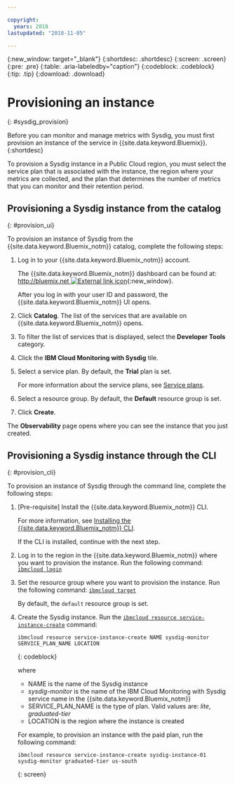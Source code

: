 ```yaml
---

copyright:
  years: 2018
lastupdated: "2018-11-05"

---
```


{:new_window: target="_blank"}
{:shortdesc: .shortdesc}
{:screen: .screen}
{:pre: .pre}
{:table: .aria-labeledby="caption"}
{:codeblock: .codeblock}
{:tip: .tip}
{:download: .download}

# Provisioning an instance
{: #sysdig_provision}

Before you can monitor and manage metrics with Sysdig, you must first provision an instance of the service in {{site.data.keyword.Bluemix}}.
{:shortdesc}

To provision a Sysdig instance in a Public Cloud region, you must select the service plan that is associated with the instance, the region where your metrics are collected, and the plan that determines the number of metrics that you can monitor and their retention period.



## Provisioning a Sysdig instance from the catalog
{: #provision_ui}

To provision an instance of Sysdig from the {{site.data.keyword.Bluemix_notm}} catalog, complete the following steps:

1. Log in to your {{site.data.keyword.Bluemix_notm}} account.

    The {{site.data.keyword.Bluemix_notm}} dashboard can be found at: [http://bluemix.net ![External link icon](../../../icons/launch-glyph.svg "External link icon")](http://bluemix.net){:new_window}.

	After you log in with your user ID and password, the {{site.data.keyword.Bluemix_notm}} UI opens.

2. Click **Catalog**. The list of the services that are available on {{site.data.keyword.Bluemix_notm}} opens.

3. To filter the list of services that is displayed, select the **Developer Tools** category.

4. Click the **IBM Cloud Monitoring with Sysdig** tile.

5. Select a service plan. By default, the **Trial** plan is set.

    For more information about the service plans, see [Service plans](/docs/services/Monitoring-with-Sysdig/overview.html#pricing_plans).

6. Select a resource group. By default, the **Default** resource group is set.

7. Click **Create**.

The **Observability** page opens where you can see the instance that you just created.



## Provisioning a Sysdig instance through the CLI
{: #provision_cli}

To provision an instance of Sysdig through the command line, complete the following steps:

1. [Pre-requisite] Install the {{site.data.keyword.Bluemix_notm}} CLI.

   For more information, see [Installing the {{site.data.keyword.Bluemix_notm}} CLI](/docs/cli/index.html#overview).

   If the CLI is installed, continue with the next step.

2. Log in to the region in the {{site.data.keyword.Bluemix_notm}} where you want to provision the instance. Run the following command: [`ibmcloud login`](/docs/cli/reference/ibmcloud/bx_cli.html#ibmcloud_login)

3. Set the resource group where you want to provision the instance. Run the following command: [`ibmcloud target`](/docs/cli/reference/ibmcloud/bx_cli.html#ibmcloud_target)

    By default, the `default` resource group is set.

4. Create the Sysdig instance. Run the [`ibmcloud resource service-instance-create`](/docs/cli/reference/ibmcloud/cli_resource_group.html#ibmcloud_resource_service_instance_create) command:

    ```
    ibmcloud resource service-instance-create NAME sysdig-monitor SERVICE_PLAN_NAME LOCATION
    ```
    {: codeblock}

    where

    * NAME is the name of the Sysdig instance
    * *sysdig-monitor* is the name of the IBM Cloud Monitoring with Sysdig service name in the {{site.data.keyword.Bluemix_notm}}
    * SERVICE_PLAN_NAME is the type of plan. Valid values are: *lite*, *graduated-tier*
    * LOCATION is the region where the instance is created

    For example, to provision an instance with the paid plan, run the following command:

    ```
    ibmcloud resource service-instance-create sysdig-instance-01 sysdig-monitor graduated-tier us-south
    ```
    {: screen}

